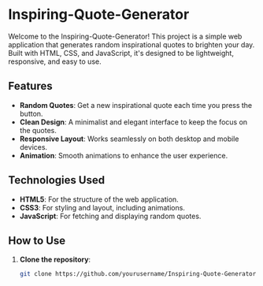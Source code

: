 # Inspiring-Quote-Generator

Welcome to the Inspiring-Quote-Generator! This project is a simple web application that generates random inspirational quotes to brighten your day. Built with HTML, CSS, and JavaScript, it's designed to be lightweight, responsive, and easy to use.

## Features

- **Random Quotes**: Get a new inspirational quote each time you press the button.
- **Clean Design**: A minimalist and elegant interface to keep the focus on the quotes.
- **Responsive Layout**: Works seamlessly on both desktop and mobile devices.
- **Animation**: Smooth animations to enhance the user experience.

## Technologies Used

- **HTML5**: For the structure of the web application.
- **CSS3**: For styling and layout, including animations.
- **JavaScript**: For fetching and displaying random quotes.

## How to Use

1. **Clone the repository**:
   ```bash
   git clone https://github.com/yourusername/Inspiring-Quote-Generator.git
